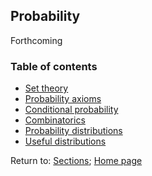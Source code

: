 ## Probability

Forthcoming

### Table of contents

* [Set theory](C01_P001_Set_theory.md)
* [Probability axioms](C01_P002_Probability_axioms.md)
* [Conditional probability](C01_P003_Conditiona_probability.md)
* [Combinatorics](C01_P004_Combinatorics.md)
* [Probability distributions](C01_P005_Probability_distributions.md)
* [Useful distributions](C01_P005_Probability_distributions.md)

Return to:
[Sections](C00_P002_Chapters.md);
[Home page](https://rettopnivek.github.io/Tutorials_for_statistics/)


